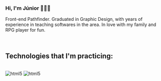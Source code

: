 ### Hi, I'm Júnior 🧑🏻‍💻 

Front-end Pathfinder. 
Graduated in Graphic Design, with years of experience in teaching softwares in the area. In love with my family and RPG player for fun.

<br>



## Technologies that I'm practicing:

<div style="display: inline_block"><br>
<img aling="center" alt="html5" src="https://img.shields.io/badge/HTML5-E34F26?style=for-the-badge&logo=html5&logoColor=white"/>
<img aling="center" alt="html5" src="https://img.shields.io/badge/CSS3-1572B6?style=for-the-badge&logo=css3&logoColor=white"/>
</div>
<br>

